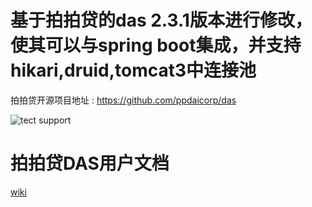 # 基于拍拍贷的das 2.3.1版本进行修改，使其可以与spring boot集成，并支持hikari,druid,tomcat3中连接池
拍拍贷开源项目地址 : https://github.com/ppdaicorp/das

![tect support](https://github.com/ppdaicorp/das/blob/master/das-client/doc/img/tech_support.png)

# 拍拍贷DAS用户文档
[wiki](https://github.com/ppdaicorp/das/wiki)
